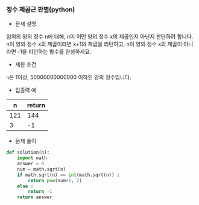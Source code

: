 ### 정수 제곱근 판별(python)

- 문제 설명

임의의 양의 정수 n에 대해, n이 어떤 양의 정수 x의 제곱인지 아닌지 판단하려 합니다.
n이 양의 정수 x의 제곱이라면 x+1의 제곱을 리턴하고, n이 양의 정수 x의 제곱이 아니라면 -1을 리턴하는 함수를 완성하세요.



- 제한 조건

`n`은 1이상, 50000000000000 이하인 양의 정수입니다.



- 입출력 예

| n    | return |
| ---- | ------ |
| 121  | 144    |
| 3    | -1     |



- 문제 풀이

```python
def solution(n):
    import math
    answer = 0
    num = math.sqrt(n)
    if math.sqrt(n) == int(math.sqrt(n)) : 
        return pow(num+1, 2)
    else :
        return -1
    return answer
```

